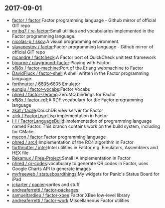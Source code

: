 ## 2017-09-01

* [factor / factor](https://github.com/factor/factor):Factor programming language - Github mirror of official GIT repo
* [mrjbq7 / re-factor](https://github.com/mrjbq7/re-factor):Small utilities and vocabularies implemented in the Factor programming language.
* [nicolas-p / skov](https://github.com/nicolas-p/skov):A visual programming environment.
* [slavapestov / factor](https://github.com/slavapestov/factor):Factor programming language - Github mirror of official GIT repo
* [mcandre / factcheck](https://github.com/mcandre/factcheck):A Factor port of QuickCheck unit test framework
* [bjourne / playground-factor](https://github.com/bjourne/playground-factor):Playing with Factor
* [x6j8x / factor-machine](https://github.com/x6j8x/factor-machine):Port of the Erlang webmachine to Factor
* [DavidFluck / factor-shell](https://github.com/DavidFluck/factor-shell):A shell written in the Factor programming language.
* [forthnutter / 6805](https://github.com/forthnutter/6805):6805 Emulator
* [eungju / factor-vocabs](https://github.com/eungju/factor-vocabs):Factor Vocabs
* [phred / factor-zeromq](https://github.com/phred/factor-zeromq):ZeroMQ bindings for Factor
* [x6j8x / factor-rdf](https://github.com/x6j8x/factor-rdf):A RDF vocabulary for the Factor programming language
* [zkat / facile](https://github.com/zkat/facile):CouchDB view server for Factor
* [zick / FactorLisp](https://github.com/zick/FactorLisp):Lisp implementation in Factor
* [I-I / FactorLanguageBuild](https://github.com/I-I/FactorLanguageBuild):implementation of programming language named Factor. This branch contains work on the build system, including for CMake.
* [mecon / factor](https://github.com/mecon/factor):Factor programming language
* [phred / arc4](https://github.com/phred/arc4):Implementation of the RC4 algorithm in Factor
* [forthnutter / intel](https://github.com/forthnutter/intel):Intel utilities in Factor e.g. Emulators, Assemblers and HEX file
* [Rekamux / Free-Project](https://github.com/Rekamux/Free-Project):Small IA implementation in Factor
* [phred / qr-codes](https://github.com/phred/qr-codes):vocabulary to generate QR codes in Factor, uses Google Charts API to generate images
* [myfreeweb / statusboardthings](https://github.com/myfreeweb/statusboardthings):My widgets for Panic's Status Board for iPad
* [jckarter / papier](https://github.com/jckarter/papier):sprites and stuff
* [andreaferretti / factor-packages](https://github.com/andreaferretti/factor-packages):
* [samueltardieu / factor-xbee](https://github.com/samueltardieu/factor-xbee):Factor XBee low-level library
* [andreaferretti / factor-work](https://github.com/andreaferretti/factor-work):Miscellaneous Factor utilities
